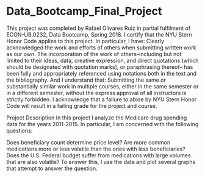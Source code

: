 # Data_Bootcamp_Final_Project
This project was completed by Rafael Olivares Ruiz in partial fulfilment of ECON-UB.0232, Data Bootcamp, Spring 2018. I certify that the NYU Stern Honor Code applies to this project. In particular, I have: Clearly acknowledged the work and efforts of others when submitting written work as our own. The incorporation of the work of others–including but not limited to their ideas, data, creative expression, and direct quotations (which should be designated with quotation marks), or paraphrasing thereof– has been fully and appropriately referenced using notations both in the text and the bibliography. And I understand that: Submitting the same or substantially similar work in multiple courses, either in the same semester or in a different semester, without the express approval of all instructors is strictly forbidden. I acknowledge that a failure to abide by NYU Stern Honor Code will result in a failing grade for the project and course.

Project Description In this project I analyze the Medicare drug spending data for the years 2011-2015. In particular, I am concerned with the following questions:

Does beneficiary count determine price level?
Are more common medications more or less volatile than the ones with less beneficiaries?
Does the U.S. Federal budget suffer from medications with large volumes that are also volatile? To answer this, I use the data and plot several graphs that attempt to answer the question.
